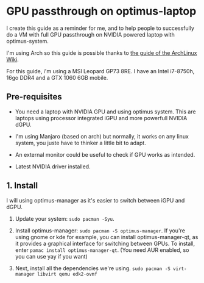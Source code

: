# GPU passthrough on optimus-laptop

I create this guide as a reminder for me, and to help people to successfully do a VM with full GPU passthrough on NVIDIA powered laptop with optimus-system.

I'm using Arch so this guide is possible thanks to [the guide of the ArchLinux Wiki](https://wiki.archlinux.org/title/PCI_passthrough_via_OVMF).

For this guide, i'm using a MSI Leopard GP73 8RE. I have an Intel i7-8750h, 16go DDR4 and a GTX 1060 6GB mobile.

## Pre-requisites

- You need a laptop with NVIDIA GPU and using optimus system. This are laptops using processor integrated iGPU and more powerfull NVIDIA dGPU.

- I'm using Manjaro (based on arch) but normally, it works on any linux system, you juste have to thinker a little bit to adapt.

- An external monitor could be useful to check if GPU works as intended.

- Latest NVIDIA driver installed.

## 1. Install

I will using optimus-manager as it's easier to switch between iGPU and dGPU.

1. Update your system: `sudo pacman -Syu`.

2. Install optimus-manager: `sudo pacman -S optimus-manager`. If you're using gnome or kde for example, you can install optimus-manager-qt, as it provides a graphical interface for switching between GPUs. To install, enter `pamac install optimus-manager-qt`. (You need AUR enabled, so you can use yay if you want)

3. Next, install all the dependencies we're using.
   `sudo pacman -S virt-manager libvirt qemu edk2-ovmf`
